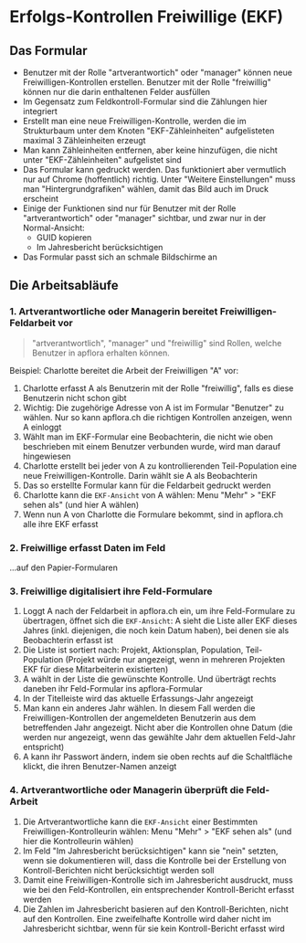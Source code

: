 # Erfolgs-Kontrollen Freiwillige (EKF)

## Das Formular
- Benutzer mit der Rolle "artverantwortich" oder "manager" können neue Freiwilligen-Kontrollen erstellen. Benutzer mit der Rolle "freiwillig" können nur die darin enthaltenen Felder ausfüllen
- Im Gegensatz zum Feldkontroll-Formular sind die Zählungen hier integriert
- Erstellt man eine neue Freiwilligen-Kontrolle, werden die im Strukturbaum unter dem Knoten "EKF-Zähleinheiten" aufgelisteten maximal 3 Zähleinheiten erzeugt
- Man kann Zähleinheiten entfernen, aber keine hinzufügen, die nicht unter "EKF-Zähleinheiten" aufgelistet sind
- Das Formular kann gedruckt werden. Das funktioniert aber vermutlich nur auf Chrome (hoffentlich) richtig. Unter "Weitere Einstellungen" muss man "Hintergrundgrafiken" wählen, damit das Bild auch im Druck erscheint
- Einige der Funktionen sind nur für Benutzer mit der Rolle "artverantwortich" oder "manager" sichtbar, und zwar nur in der Normal-Ansicht:
  - GUID kopieren
  - Im Jahresbericht berücksichtigen
- Das Formular passt sich an schmale Bildschirme an

## Die Arbeitsabläufe

### 1. Artverantwortliche oder Managerin bereitet Freiwilligen-Feldarbeit vor

> "artverantwortlich", "manager" und "freiwillig" sind Rollen, welche Benutzer in apflora erhalten können.

Beispiel: Charlotte bereitet die Arbeit der Freiwilligen "A" vor:

1. Charlotte erfasst A als Benutzerin mit der Rolle "freiwillig", falls es diese Benutzerin nicht schon gibt
2. Wichtig: Die zugehörige Adresse von A ist im Formular "Benutzer" zu wählen. Nur so kann apflora.ch die richtigen Kontrollen anzeigen, wenn A einloggt 
3. Wählt man im EKF-Formular eine Beobachterin, die nicht wie oben beschrieben mit einem Benutzer verbunden wurde, wird man darauf hingewiesen
4. Charlotte erstellt bei jeder von A zu kontrollierenden Teil-Population eine neue Freiwilligen-Kontrolle. Darin wählt sie A als Beobachterin
5. Das so erstellte Formular kann für die Feldarbeit gedruckt werden
6. Charlotte kann die `EKF-Ansicht` von A wählen: Menu "Mehr" > "EKF sehen als" (und hier A wählen)
7. Wenn nun A von Charlotte die Formulare bekommt, sind in apflora.ch alle ihre EKF erfasst

### 2. Freiwillige erfasst Daten im Feld
...auf den Papier-Formularen

### 3. Freiwillige digitalisiert ihre Feld-Formulare
1. Loggt A nach der Feldarbeit in apflora.ch ein, um ihre Feld-Formulare zu übertragen, öffnet sich die `EKF-Ansicht`: A sieht die Liste aller EKF dieses Jahres (inkl. diejenigen, die noch kein Datum haben), bei denen sie als Beobachterin erfasst ist
2. Die Liste ist sortiert nach: Projekt, Aktionsplan, Population, Teil-Population (Projekt würde nur angezeigt, wenn in mehreren Projekten EKF für diese Mitarbeiterin existierten)
3. A wählt in der Liste die gewünschte Kontrolle. Und überträgt rechts daneben ihr Feld-Formular ins apflora-Formular
4. In der Titelleiste wird das aktuelle Erfassungs-Jahr angezeigt
5. Man kann ein anderes Jahr wählen. In diesem Fall werden die Freiwilligen-Kontrollen der angemeldeten Benutzerin aus dem betreffenden Jahr angezeigt. Nicht aber die Kontrollen ohne Datum (die werden nur angezeigt, wenn das gewählte Jahr dem aktuellen Feld-Jahr entspricht)
6. A kann ihr Passwort ändern, indem sie oben rechts auf die Schaltfläche klickt, die ihren Benutzer-Namen anzeigt

### 4. Artverantwortliche oder Managerin überprüft die Feld-Arbeit
1. Die Artverantwortliche kann die `EKF-Ansicht` einer Bestimmten Freiwilligen-Kontrolleurin wählen: Menu "Mehr" > "EKF sehen als" (und hier die Kontrolleurin wählen)
2. Im Feld "Im Jahresbericht berücksichtigen" kann sie "nein" setzten, wenn sie dokumentieren will, dass die Kontrolle bei der Erstellung von Kontroll-Berichten nicht berücksichtigt werden soll
3. Damit eine Freiwilligen-Kontrolle sich im Jahresbericht ausdruckt, muss wie bei den Feld-Kontrollen, ein entsprechender Kontroll-Bericht erfasst werden
4. Die Zahlen im Jahresbericht basieren auf den Kontroll-Berichten, nicht auf den Kontrollen. Eine zweifelhafte Kontrolle wird daher nicht im Jahresbericht sichtbar, wenn für sie kein Kontroll-Bericht erfasst wird

